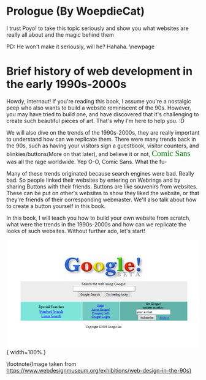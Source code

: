 # Prologue (By WoepdieCat)
I trust Poyo! to take this topic seriously and show you what websites are really all about and the magic behind them

PD: He won't make it seriously, will he? Hahaha.
\newpage

# Brief history of web development in the early 1990s-2000s

Howdy, internaut!
If you're reading this book, I assume you're a nostalgic peep who also wants to build a website reminiscent of the 90s. However, you may have tried to build one, and have discovered that it's challenging to create such beautiful pieces of art. That's why I'm here to help you. :D

We will also dive on the trends of the 1990s-2000s, they are really important to understand how can we replicate them.
There were many trends back in the 90s, such as having your visitors sign a guestbook, visitor counters, and blinkies/buttons(More on that later), and believe it or not, <span style="color: green; font-family: 'Comic Sans', cursive; font-size: 1.5em;">Comic Sans</span> was all the rage worldwide.
Yep O-O, Comic Sans. What the fu-

Many of these trends originated because search engines were bad. Really bad. So people linked their websites by entering on Webrings and by sharing Buttons with their friends. Buttons are like souvenirs from websites. These can be put on other's websites to show they liked the website, or that they're friends of their corresponding webmaster. 
We'll also talk about how to create a button yourself in this book. 

In this book, I will teach you how to build your own website from scratch, what were the trends in the 1990s-2000s and how can we replicate the looks of such websites.
Without further ado, let's start!

![This is how google looked in 1998](images/google-1998.png){ width=100% }

\footnote{Image taken from https://www.webdesignmuseum.org/exhibitions/web-design-in-the-90s}
